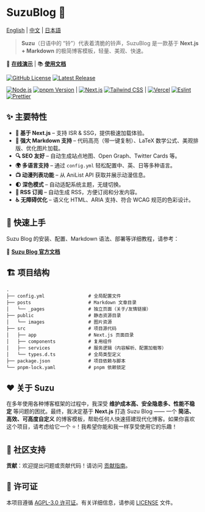 # SuzuBlog 🎐

[English](./README.md) | [中文](./README_ZH.md) | [日本語](./README_JA.md)

> **Suzu**（日语中的 “铃”）代表着清脆的铃声，SuzuBlog 是一款基于 **Next.js + Markdown** 的极简博客模板，轻量、美观、快速。

🚀 **[在线演示](https://www.zla.pub)** | 📚 **[使用文档](https://suzu.zla.app)**

[![GitHub License][license-badge]][license-link] [![Latest Release][release-badge]][release-link]

[![Node.js][node-badge]][node-link] [![pnpm Version][pnpm-badge]][pnpm-link] | [![Next.js][nextjs-badge]][nextjs-link] [![Tailwind CSS][tailwind-badge]][tailwind-link] | [![Vercel][vercel-badge]][vercel-link] [![Eslint][eslint-badge]][eslint-link] [![Prettier][prettier-badge]][prettier-link]

## ✨ 主要特性

- **🚀 基于 Next.js** – 支持 ISR & SSG，提供极速加载体验。
- **📄 强大 Markdown 支持** – 代码高亮（带一键复制）、LaTeX 数学公式、美观排版、优化图片加载。
- **🔍 SEO 友好** – 自动生成站点地图、Open Graph、Twitter Cards 等。
- **🌍 多语言支持** – 通过 `config.yml` 轻松配置中、英、日等多种语言。
- **📺 动漫列表功能** – 从 AniList API 获取并展示动漫信息。
- **🌓 深色模式** – 自动适配系统主题，无缝切换。
- **📢 RSS 订阅** – 自动生成 RSS，方便订阅和分发内容。
- **♿ 无障碍优化** – 语义化 HTML、ARIA 支持、符合 WCAG 规范的色彩设计。

## 🚀 快速上手

Suzu Blog 的安装、配置、Markdown 语法、部署等详细教程，请参考：

📖 **[Suzu Blog 官方文档](https://suzu.zla.app)**

## 🏗️ 项目结构

```plaintext
.
├── config.yml                # 全局配置文件
├── posts                     # Markdown 文章目录
│   └── _pages                # 独立页面（关于/友情链接）
├── public                    # 静态资源目录
│   └── images                # 图片资源
├── src                       # 项目源代码
│   ├── app                   # Next.js 页面目录
│   ├── components            # 复用组件
│   ├── services              # 服务逻辑（内容解析、配置加载等）
│   └── types.d.ts            # 全局类型定义
├── package.json              # 项目依赖与脚本
└── pnpm-lock.yaml            # pnpm 依赖锁定
```

## ❤️ 关于 Suzu

在多年使用各种博客框架的过程中，我深受 **维护成本高、安全隐患多、性能不稳定** 等问题的困扰。最终，我决定基于 **Next.js** 打造 Suzu Blog —— 一个 **简洁、高效、可高度自定义** 的博客模板，帮助任何人快速搭建现代化博客。如果你喜欢这个项目，请考虑给它一个 ⭐！我希望你能和我一样享受使用它的乐趣！

## 🔗 社区支持

**贡献**：欢迎提出问题或贡献代码！请访问 [贡献指南](https://github.com/ZL-Asica/SuzuBlog/blob/main/CONTRIBUTING.md)。

## 📜 许可证

本项目遵循 [AGPL-3.0 许可证][license-link]。有关详细信息，请参阅 [LICENSE](./LICENSE) 文件。

<!-- Badges / Links -->

[eslint-badge]: https://img.shields.io/badge/eslint-4B32C3?logo=eslint&logoColor=white
[eslint-link]: https://www.npmjs.com/package/eslint-config-zl-asica
[license-badge]: https://img.shields.io/github/license/ZL-Asica/SuzuBlog
[license-link]: ./LICENSE
[nextjs-badge]: https://img.shields.io/badge/Next.js-black?logo=next.js&logoColor=white
[nextjs-link]: https://nextjs.org
[node-badge]: https://img.shields.io/badge/node%3E=18.18-339933?logo=node.js&logoColor=white
[node-link]: https://nodejs.org/
[pnpm-badge]: https://img.shields.io/github/package-json/packageManager/ZL-Asica/SuzuBlog?label=&logo=pnpm&logoColor=fff&color=F69220
[pnpm-link]: https://pnpm.io/
[prettier-badge]: https://img.shields.io/badge/Prettier-F7B93E?logo=Prettier&logoColor=white
[prettier-link]: https://www.npmjs.com/package/@zl-asica/prettier-config
[release-badge]: https://img.shields.io/github/v/release/ZL-Asica/SuzuBlog?display_name=release&label=SuzuBlog&color=fc8da3
[release-link]: https://github.com/ZL-Asica/SuzuBlog/releases/
[tailwind-badge]: https://img.shields.io/badge/Tailwind%20CSS-06B6D4?logo=tailwindcss&logoColor=white
[tailwind-link]: https://tailwindcss.com/
[vercel-badge]: https://img.shields.io/badge/Vercel-%23000000.svg?logo=vercel&logoColor=white
[vercel-link]: https://vercel.com
